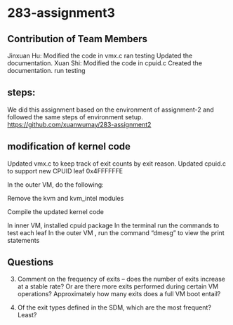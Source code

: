 # 283-assignment3

## Contribution of Team Members
Jinxuan Hu:
Modified the code in vmx.c
ran testing
Updated the documentation.
Xuan Shi:
Modified the code in cpuid.c
Created the documentation.
run testing

## steps: 
We did this assignment based on the environment of assignment-2 and followed the same steps of environment setup.
https://github.com/xuanwumay/283-assignment2

## modification of kernel code
Updated vmx.c to keep track of exit counts by exit reason. Updated cpuid.c to support new CPUID leaf 0x4FFFFFFE

In the outer VM, do the following:

Remove the kvm and kvm_intel modules

Compile the updated kernel code

In inner VM, installed cpuid package
In the terminal run the commands to test each leaf
In the outer VM , run the command “dmesg” to view the print statements

## Questions
3. Comment on the frequency of exits – does the number of exits increase at a stable rate? Or are there more exits performed during certain VM operations? Approximately how many exits does a full VM boot entail?


4. Of the exit types defined in the SDM, which are the most frequent? Least?


